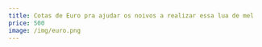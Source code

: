 ```yaml
---
title: Cotas de Euro pra ajudar os noivos a realizar essa lua de mel
price: 500
image: /img/euro.png
---
```


